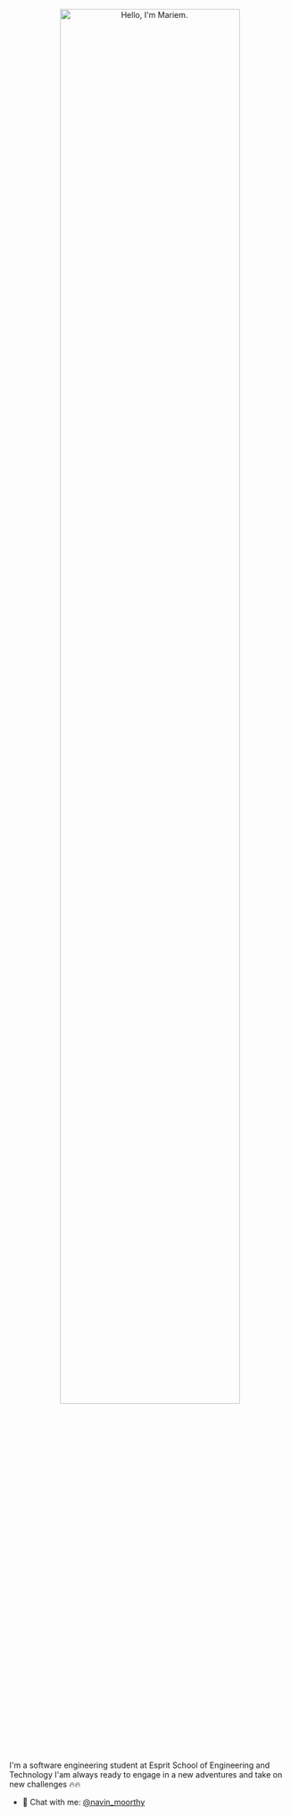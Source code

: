 
<p align="center"><img width="80%" alt="Hello, I'm Mariem." src="./assets/gh-readme-header.png" /></a></p>
I'm a software engineering student at Esprit School of Engineering and Technology
I'am always ready to engage in a new adventures and take on new challenges 🔥🔥
<br />


- 💬 Chat with me:  [@navin_moorthy](https://www.linkedin.com/in/maryem-ben-massaoud-605821197/)

